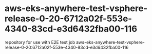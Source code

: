 # aws-eks-anywhere-test-vsphere-release-0-20-6712a02f-553e-4340-83cd-e3d6432fba00-116
repository for use with E2E test job aws-eks-anywhere-test-vsphere-release-0-20:6712a02f-553e-4340-83cd-e3d6432fba00-116

